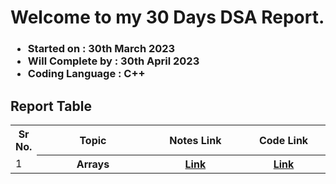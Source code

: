 # Welcome to my 30 Days DSA Report.
### <ul><li>Started on : 30th March 2023</li><li>Will Complete by : 30th April 2023</li><li>Coding Language  : C++</li></ul>

## Report Table
<div align="center">
<table>
<tr>
<th>Sr No.</th>
<th width="340">Topic </th>
<th width="270">Notes Link</th>
<th width="240">Code Link</th>
</tr>
<tr>
<td>1</td>
<th width="340">Arrays </th>
<th width="270"><a href="./Topics/Arrays/README.md">Link</a></th>
<th width="240"><a href="./Topics/Arrays/array.cpp">Link</a></th>
</tr>
</th>
